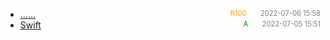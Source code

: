 - [......]()<span style="font-size:.8em;float:right"><span style="color:orange">R100</span><span style="padding-left:2em;color:gray;">2022-07-06 15:58</span></span>
- [Swift](swift)<span style="font-size:.8em;float:right"><span style="color:green">A</span><span style="padding-left:2em;color:gray;">2022-07-05 15:51</span></span>
